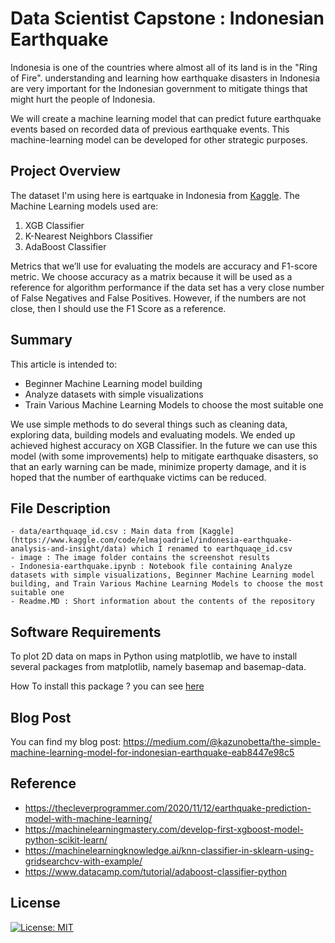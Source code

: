 # Data Scientist Capstone : Indonesian Earthquake

Indonesia is one of the countries where almost all of its land is in the "Ring of Fire". understanding and learning how earthquake disasters in Indonesia are very important for the Indonesian government to mitigate things that might hurt the people of Indonesia.

We will create a machine learning model that can predict future earthquake events based on recorded data of previous earthquake events. This machine-learning model can be developed for other strategic purposes.

## Project Overview
The dataset I'm using here is eartquake in Indonesia from [Kaggle](https://www.kaggle.com/code/elmajoadriel/indonesia-earthquake-analysis-and-insight/data). The Machine Learning models used are:

1. XGB Classifier
2. K-Nearest Neighbors Classifier
3. AdaBoost Classifier

Metrics that we’ll use for evaluating the models are accuracy and F1-score metric. We choose accuracy as a matrix because it will be used as a reference for algorithm performance if the data set has a very close number of False Negatives and False Positives. However, if the numbers are not close, then I should use the F1 Score as a reference.

## Summary
This article is intended to:

- Beginner Machine Learning model building
- Analyze datasets with simple visualizations
- Train Various Machine Learning Models to choose the most suitable one

We use simple methods to do several things such as cleaning data, exploring data, building models and evaluating models. We ended up achieved highest accuracy on XGB Classifier. In the future we can use this model (with some improvements) help to mitigate earthquake disasters, so that an early warning can be made, minimize property damage, and it is hoped that the number of earthquake victims can be reduced.

## File Description
    - data/earthquaqe_id.csv : Main data from [Kaggle](https://www.kaggle.com/code/elmajoadriel/indonesia-earthquake-analysis-and-insight/data) which I renamed to earthquaqe_id.csv
    - image : The image folder contains the screenshot results
    - Indonesia-earthquake.ipynb : Notebook file containing Analyze datasets with simple visualizations, Beginner Machine Learning model building, and Train Various Machine Learning Models to choose the most suitable one 
    - Readme.MD : Short information about the contents of the repository
    
## Software Requirements
To plot 2D data on maps in Python using matplotlib, we have to install several packages from matplotlib, namely basemap and basemap-data.

How To install this package ? you can see [here](https://github.com/Kazunosekai/PROJECT-UDACITY/blob/main/Data%20Scientist%20Capstone/requirements.txt)


    
## Blog Post
You can find my blog post: https://medium.com/@kazunobetta/the-simple-machine-learning-model-for-indonesian-earthquake-eab8447e98c5



## Reference 
- https://thecleverprogrammer.com/2020/11/12/earthquake-prediction-model-with-machine-learning/
- https://machinelearningmastery.com/develop-first-xgboost-model-python-scikit-learn/
- https://machinelearningknowledge.ai/knn-classifier-in-sklearn-using-gridsearchcv-with-example/
- https://www.datacamp.com/tutorial/adaboost-classifier-python


## License
[![License: MIT](https://img.shields.io/badge/License-MIT-yellow.svg)](https://opensource.org/licenses/MIT)
